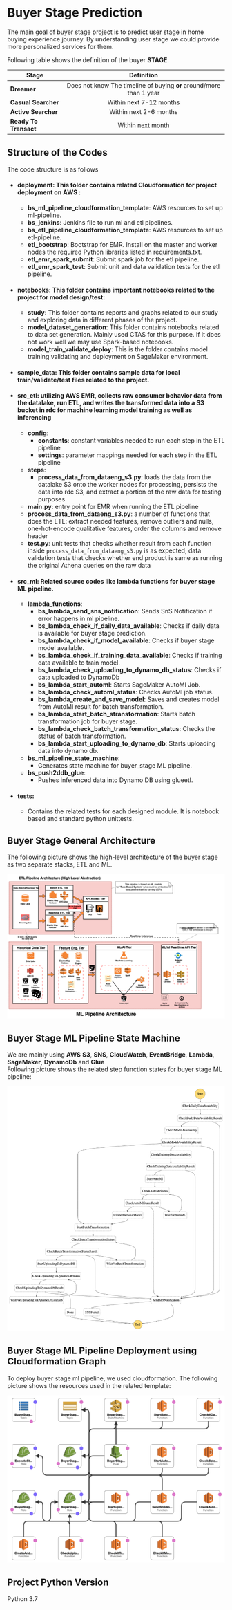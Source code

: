 # **Buyer Stage Prediction**

The main goal of buyer stage project is to predict user stage in home buying 
experience journey. By understanding user stage we could provide more personalized 
services for them.

Following table shows the definition of the buyer **STAGE**.

| **Stage**        | **Definition**     |
| ------------- |:-------------:|
| **Dreamer**   | Does not know The timeline of buying **or** around/more than 1 year|
| **Casual Searcher**      | Within next 7-12 months      |
| **Active Searcher** |  Within next 2-6 months     |
| **Ready To Transact**        | Within next month      |

## Structure of the Codes

The code structure is as follows

* #### deployment: This folder contains related Cloudformation for project deployment on AWS :
    * **bs_ml_pipeline_cloudformation_template**: AWS resources to set up ml-pipeline. 
    * **bs_jenkins**: Jenkins file to run ml and etl pipelines.
    * **bs_etl_pipeline_cloudformation_template**: AWS resources to set up etl-pipeline.
    * **etl_bootstrap**: Bootstrap for EMR. Install on the master and worker nodes the required Python libraries listed in requirements.txt.
    * **etl_emr_spark_submit**: Submit spark job for the etl pipeline.
    * **etl_emr_spark_test**: Submit unit and data validation tests for the etl pipeline.

* #### notebooks: This folder contains important notebooks related to the project for model design/test:
    * **study**: This folder contains reports and graphs related to our study and exploring data in different phases of the project.
    * **model_dataset_generation**: This folder contains notebooks related to data set generation. Mainly used CTAS for this purpose.
        If it does not work well we may use Spark-based notebooks.
    * **model_train_validate_deploy**: This is the folder contains model training validating and deployment on SageMaker environment.

* #### sample_data: This folder contains sample data for local train/validate/test files related to the project.

* #### src_etl: utilizing AWS EMR, collects raw consumer behavior data from the datalake, run ETL, and writes the transformed data into a S3 bucket in rdc for machine learning model training as well as inferencing
    * **config**: 
        * **constants**: constant variables needed to run each step in the ETL pipeline
        * **settings**: parameter mappings needed for each step in the ETL pipeline
    * **steps**: 
        * **process_data_from_dataeng_s3.py**: loads the data from the datalake S3 onto the worker nodes for processing, persists the data into rdc S3, and extract a portion of the raw data for testing purposes
    * **main.py**: entry point for EMR when running the ETL pipeline
    * **process_data_from_dataeng_s3.py**: a number of functions that does the ETL: extract needed features, remove outliers and nulls, one-hot-encode qualitative features, order the columns and remove header
    * **test.py**: unit tests that checks whether result from each function inside `process_data_from_dataeng_s3.py` is as expected; data validation tests that checks whether end product is same as running the original Athena queries on the raw data

* #### src_ml: Related source codes like lambda functions for buyer stage ML pipeline.
    * **lambda_functions**: 
        * **bs_lambda_send_sns_notification**: Sends SnS Notification if error happens in ml pipeline.
        * **bs_lambda_check_if_daily_data_available**: Checks if daily data is available for buyer stage prediction.
        * **bs_lambda_check_if_model_available**: Checks if buyer stage model available.
        * **bs_lambda_check_if_training_data_available**: Checks if training data available to train model.
        * **bs_lambda_check_uploading_to_dynamo_db_status**: Checks if data uploaded to DynamoDb
        * **bs_lambda_start_automl**: Starts SageMaker AutoMl Job.
        * **bs_lambda_check_automl_status**: Checks AutoMl job status.
        * **bs_lambda_create_and_save_model**: Saves and creates model from AutoMl result for batch transformation.
        * **bs_lambda_start_batch_stransformation**: Starts batch transformation job for buyer stage.
        * **bs_lambda_check_batch_transformation_status**: Checks the status of batch transformation.
        * **bs_lambda_start_uploading_to_dynamo_db**: Starts uploading data into dynamo db.
    * **bs_ml_pipeline_state_machine**: 
        * Generates state machine for buyer_stage ML pipeline.
    * **bs_push2ddb_glue**: 
        * Pushes inferenced data into Dynamo DB using glueetl.  

* #### tests: 
    * Contains the related tests for each designed module. It is notebook based and 
      standard python unittests.
    
## **Buyer Stage General Architecture**

The following picture shows the high-level architecture of the buyer stage as two separate stacks, ETL and ML.


![ML State Diagram](/buyer-stage-architecture.png)

## **Buyer Stage ML Pipeline State Machine**

We are mainly using **AWS** **S3**, **SNS**, **CloudWatch**, **EventBridge**, **Lambda**, **SageMaker**, **DynamoDb** and **Glue**  
Following picture shows the related step function states for buyer stage ML pipeline:


![ML State Diagram](/buyer-satge-ml-pipeline.png)

## **Buyer Stage ML Pipeline Deployment using Cloudformation Graph**

To deploy buyer stage ml pipeline, we used cloudformation. The following picture shows the resources used in the related 
template:


![ML State Diagram](/buyer-stage-cloudformation-template.png)
   
## **Project Python Version**

Python 3.7
    
